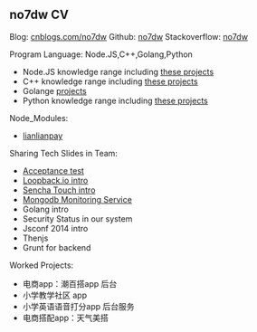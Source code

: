 ## no7dw CV

Blog: [cnblogs.com/no7dw][1]
Github: [no7dw][2]
Stackoverflow: [no7dw][3]

Program Language: Node.JS,C++,Golang,Python

 - Node.JS knowledge range including [these projects][4]
 - C++ knowledge range including [these projects][5]
 - Golange [projects][6]
 - Python knowledge range including [these projects][7]

Node_Modules:

 - [lianlianpay][8]

Sharing Tech Slides in Team: 
 - [Acceptance test][9]
 - [Loopback.io intro][10]
 - [Sencha Touch intro][11]
 - [Mongodb Monitoring Service][12]
 - Golang intro
 - Security Status in our system
 - Jsconf 2014 intro
 - Thenjs
 - Grunt for backend

Worked Projects:
 - 电商app：潮百搭app 后台 
 - 小学教学社区 app 
 - 小学英语语音打分app 后台服务
 - 电商搭配app：天气美搭


  [1]: http://www.cnblogs.com/no7dw
  [2]: www.github.com/no7dw
  [3]: http://stackoverflow.com/users/2412549/no7dw?tab=profile
  [4]: https://github.com/no7dw/lianlianpay
  [5]: https://github.com/no7dw/cplusplus-learning
  [6]: https://github.com/no7dw/go-practice
  [7]: https://github.com/no7dw/python-learning
  [8]: https://www.npmjs.com/package/lianlianpay
  [9]: https://github.com/no7dw/acceptance-test-slide
  [10]: https://github.com/no7dw/loopback.io-slide
  [11]: https://github.com/no7dw/SenchaTouch-slide
  [12]: https://github.com/no7dw/mms-slide
